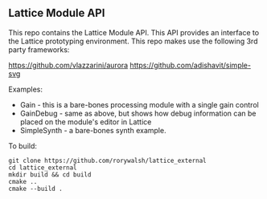 ## Lattice Module API

This repo contains the Lattice Module API. This API provides an interface to the Lattice prototyping environment. This repo makes use the following 3rd party frameworks:

https://github.com/vlazzarini/aurora
https://github.com/adishavit/simple-svg


Examples:
* Gain - this is a bare-bones processing module with a single gain control
* GainDebug - same as above, but shows how debug information can be placed on the module's editor in Lattice
* SimpleSynth - a bare-bones synth example. 

To build:

```
git clone https://github.com/rorywalsh/lattice_external
cd lattice_external
mkdir build && cd build
cmake .. 
cmake --build .
```
